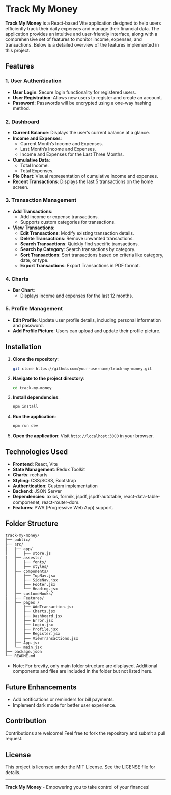 # Track My Money

**Track My Money** is a React-based Vite application designed to help users efficiently track their daily expenses and manage their financial data. The application provides an intuitive and user-friendly interface, along with a comprehensive set of features to monitor income, expenses, and transactions. Below is a detailed overview of the features implemented in this project.

## Features

### 1. **User Authentication**

- **User Login**: Secure login functionality for registered users.
- **User Registration**: Allows new users to register and create an account.
- **Password**: Passwords will be encrypted using a one-way hashing method.

### 2. **Dashboard**

- **Current Balance**: Displays the user’s current balance at a glance.
- **Income and Expenses**:
  - Current Month’s Income and Expenses.
  - Last Month’s Income and Expenses.
  - Income and Expenses for the Last Three Months.
- **Cumulative Data**:
  - Total Income.
  - Total Expenses.
- **Pie Chart**: Visual representation of cumulative income and expenses.
- **Recent Transactions**: Displays the last 5 transactions on the home screen.

### 3. **Transaction Management**

- **Add Transactions**:
  - Add income or expense transactions.
  - Supports custom categories for transactions.
- **View Transactions**:
  - **Edit Transactions**: Modify existing transaction details.
  - **Delete Transactions**: Remove unwanted transactions.
  - **Search Transactions**: Quickly find specific transactions.
  - **Search by Category**: Search transactions by category.
  - **Sort Transactions**: Sort transactions based on criteria like category, date, or type.
  - **Export Transactions**: Export Transactions in PDF format.

### 4. **Charts**

- **Bar Chart**:
  - Displays income and expenses for the last 12 months.

### 5. **Profile Management**

- **Edit Profile**: Update user profile details, including personal information and password.
- **Add Profile Picture**: Users can upload and update their profile picture.

## Installation

1. **Clone the repository**:

   ```bash
   git clone https://github.com/your-username/track-my-money.git
   ```

2. **Navigate to the project directory**:

   ```bash
   cd track-my-money
   ```

3. **Install dependencies**:

   ```bash
   npm install
   ```

4. **Run the application**:

   ```bash
   npm run dev
   ```

5. **Open the application**:
   Visit `http://localhost:3000` in your browser.

## Technologies Used

- **Frontend**: React, Vite
- **State Management**: Redux Toolkit
- **Charts**: recharts
- **Styling**: CSS/SCSS, Bootstrap
- **Authentication**: Custom implementation
- **Backend**: JSON Server
- **Dependencies**: axios, formik, jspdf, jspdf-autotable, react-data-table-componenet, react-router-dom.
- **Features**: PWA (Progressive Web App) support.

## Folder Structure

```
track-my-money/
├── public/
├── src/
|   ├── app/
│   │   ├── store.js
|   ├── assests/
│   │   ├── fonts/
│   │   ├── styles/
│   ├── components/
│   │   ├── TopNav.jsx
│   │   ├── SideNav.jsx
│   │   ├── Footer.jsx
│   │   └── Heading.jsx
│   ├── customeHooks/
|   ├── Features/
│   ├── pages /
│   │   ├── AddTransaction.jsx
│   │   ├── Charts.jsx
│   │   ├── Dashboard.jsx
│   │   ├── Error.jsx
│   │   ├── Login.jsx
│   │   ├── Profile.jsx
│   │   ├── Register.jsx
│   │   ├── ViewTransactions.jsx
│   ├── App.jsx
│   └── main.jsx
├── package.json
└── README.md
```

- Note: For brevity, only main folder structure are displayed. Additional components and files are included in the folder but not listed here.

## Future Enhancements

- Add notifications or reminders for bill payments.
- Implement dark mode for better user experience.

## Contribution

Contributions are welcome! Feel free to fork the repository and submit a pull request.

## License

This project is licensed under the MIT License. See the LICENSE file for details.

---

**Track My Money** - Empowering you to take control of your finances!
